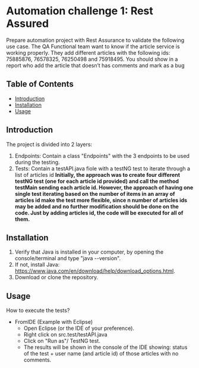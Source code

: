 # Automation challenge 1: Rest Assured

Prepare automation project with Rest Assurance to validate the following use case. The QA Functional team want to know if the article service is working properly.
They add different articles with the following ids: 75885876, 76578325, 76250498 and 75918495.
You should show in a report who add the article that doesn’t has comments and mark as a bug

## Table of Contents

* [Introduction](#introduction)
* [Installation](#installation)
* [Usage](#usage)


## Introduction
The project is divided into 2 layers:
1. Endpoints: Contain a class "Endpoints" with the 3 endpoints to be used during the testing.
2. Tests: Contain a testAPI.java fiole with a testNG test to iterate through a list of articles id
**Initially, the approach was to create four different testNG test (one for each article id provided) and call the method testMain sending each article id. However, the approach of having one single test iterating based on the number of items in an array of articles id make the test more flexible, since n number of articles ids may be added and no further modification should be done on the code. Just by adding articles id, the code will be executed for all of them.**
   

## Installation

1. Verify that Java is installed in your computer, by opening the console/terminal and type "java --version".
2. If not, install Java: https://www.java.com/en/download/help/download_options.html.
3. Download or clone the repository.

## Usage

How to execute the tests?
* FromIDE (Example with Eclipse)
  - Open Eclipse (or the IDE of your preference).
  - Right click on src.test/testAPI.java
  - Click on "Run as"/ TestNG test.
  - The results will be shown in the console of the IDE showing: status of the test + user name (and article id) of those articles with no comments.

